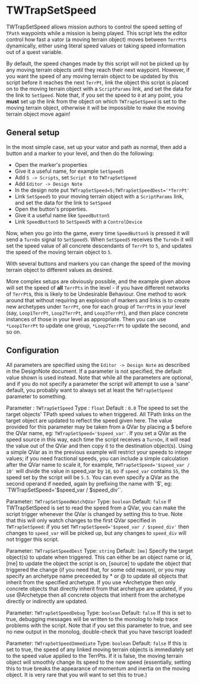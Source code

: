 TWTrapSetSpeed
==============

TWTrapSetSpeed allows mission authors to control the speed setting of `TPath`
waypoints while a mission is being played. This script lets the editor
control how fast a vator (a moving terrain object) moves between `TerrPt`s
dynamically, either using literal speed values or taking speed information out
of a quest variable.

By default, the speed changes made by this script will not be picked up by
any moving terrain objects until they reach their next waypoint. However, if
you want the speed of any moving terrain object to be updated by this script
before it reaches the next `TerrPt`, link the object this script is placed on
to the moving terrain object with a `ScriptParams` link, and set the data for
the link to `SetSpeed`. Note that, if you set the speed to `0` at any point,
you **must** set up the link from the object on which `TWTrapSetSpeed` is set
to the moving terrain object, otherwise it will be impossible to make the
moving terrain object move again!


General setup
-------------

In the most simple case, set up your vator and path as normal, then add a
button and a marker to your level, and then do the following:

- Open the marker's properties
- Give it a useful name, for example `SetSpeed5`
- Add `S -> Scripts`, set `Script 0` to `TWTrapSetSpeed`
- Add `Editor -> Design Note`
- In the design note put `TWTrapSetSpeed=5;TWTrapSetSpeedDest='*TerrPt'`
- Link `SetSpeed5` to your moving terrain object with a `ScriptParams` link,
  and set the data for the link to `SetSpeed`
- Open the button's properties.
- Give it a useful name like `SpeedButton5`
- Link `SpeedButton5` to `SetSpeed5` with a `ControlDevice`

Now, when you go into the game, every time `SpeedButton5` is pressed it will
send a `TurnOn` signal to `SetSpeed5`. When `SetSpeed5` receives the `TurnOn`
it will set the speed value of all concrete descendants of `TerrPt` to `5`,
and updates the speed of the moving terrain object to `5`.

With several buttons and markers you can change the speed of the moving
terrain object to different values as desired.

More complex setups are obviously possible, and the example given above will
set the speed of **all** `TerrPts` in the level - if you have different networks
of `TerrPt`s, this is likely to be Undesirable Behaviour. One method to work
around that without requiring an explosion of markers and links is to create
new archetypes under `TerrPt`, one for each group of `TerrPt`s in your level
(say, `Loop1TerrPt`, `Loop2TerrPt`, and `Loop3TerrPt`), and then place concrete
instances of those in your level as appropriate. Then you can use `*Loop1TerrPt`
to update one group, `*Loop2TerrPt` to update the second, and so on.

Configuration
-------------

All parameters are specified using the `Editor -> Design Note` as described
in the DesignNote document. If a parameter is not specified, the default
value shown is used instead. Note that while all the parameters are optional,
and if you do not specify a parameter the script will attempt to use a 'sane'
default, you probably want to always set at least the `TWTrapSetSpeed`
parameter to something.

Parameter
: `TWTrapSetSpeed`
Type
: `float`
Default
: `0.0`
The speed to set the target objects' TPath speed values to when triggered. All
TPath links on the target object are updated to reflect the speed given here.
The value provided for this parameter may be taken from a QVar by placing a $
before the QVar name, eg: `TWTrapSetSpeed='$speed_var'`. If you set a QVar
as the speed source in this way, each time the script receives a `TurnOn`, it
will read the value out of the QVar and then copy it to the destination
object(s). Using a simple QVar as in the previous example will restrict your
speeds to integer values; if you need fractional speeds, you can include a
simple calculation after the QVar name to scale it, for example,
`TWTrapSetSpeed='$speed_var / 10'` will divide the value in speed_var by `10`,
so if `speed_var` contains `55`, the speed set by the script will be `5.5`. You
can even specify a QVar as the second operand if needed, again by prefixing
the name with '$', eg: `TWTrapSetSpeed='$speed_var / $speed_div'`.


Parameter: `TWTrapSetSpeedWatchQVar`
     Type: `boolean`
  Default: `false`
If TWTrapSetSpeed is set to read the speed from a QVar, you can make the
script trigger whenever the QVar is changed by setting this to true. Note
that this will only watch changes to the first QVar specified in
`TWTrapSetSpeed`: if you set `TWTrapSetSpeed='$speed_var / $speed_div'` then
changes to `speed_var` will be picked up, but any changes to `speed_div`
will not trigger this script.


Parameter: `TWTrapSetSpeedDest`
     Type: `string`
  Default: `[me]`
Specify the target object(s) to update when triggered. This can either be
an object name or id, [me] to update the object the script is on, [source] to
update the object that triggered the change (if you need that, for some odd
reason), or you may specify an archetype name preceeded by * or @ to update all
objects that inherit from the specified archetype. If you use *Archetype then
only concrete objects that directly inherit from that archetype are updated, if
you use @Archetype then all concrete objects that inherit from the archetype
directly or indirectly are updated.


Parameter: `TWTrapSetSpeedDebug`
     Type: `boolean`
  Default: `false`
If this is set to true, debugging messages will be written to the monolog to
help trace problems with the script. Note that if you set this parameter to true,
and see no new output in the monolog, double-check that you have twscript loaded!


Parameter: `TWTrapSetSpeedImmediate`
     Type: `boolean`
  Default: `false`
If this is set to true, the speed of any linked moving terrain objects is
immediately set to the speed value applied to the TerrPts. If it is false, the
moving terrain object will smoothly change its speed to the new speed
(essentially, setting this to true breaks the appearance of momentum and inertia
on the moving object. It is very rare that you will want to set this to true.)
